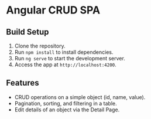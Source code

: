 # Angular CRUD SPA

## Build Setup

1. Clone the repository.
2. Run `npm install` to install dependencies.
3. Run `ng serve` to start the development server.
4. Access the app at `http://localhost:4200`.

## Features
- CRUD operations on a simple object (id, name, value).
- Pagination, sorting, and filtering in a table.
- Edit details of an object via the Detail Page.